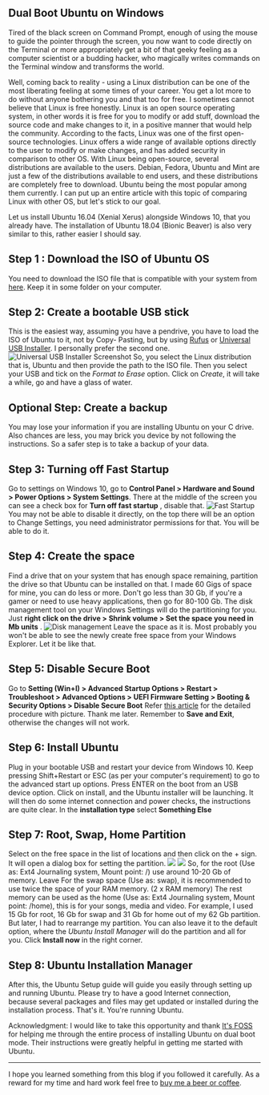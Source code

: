 ## Dual Boot Ubuntu on Windows

Tired of the black screen on Command Prompt, enough of using the mouse to guide the pointer through the screen, you now want to code directly on the Terminal or more appropriately get a bit of that geeky feeling as a computer scientist or a budding hacker, who magically writes commands on the Terminal window and transforms the world. 

Well, coming back to reality - using a Linux distribution can be one of the most liberating feeling at some times of your career. You get a lot more to do without anyone bothering you and that too for free. I sometimes cannot believe that Linux is free honestly. Linux is an open source operating system, in other words it is free for you to modify or add stuff, download the source code and make changes to it, in a positive manner that would help the community. According to the facts, Linux was one of the first open-source technologies. Linux offers a wide range of available options directly to the user to modify or make changes, and has added security in comparison to other OS. With Linux being open-source, several distributions are available to the users. Debian, Fedora, Ubuntu and Mint are just a few of the distributions available to end users, and these distributions are completely free to download. Ubuntu being the most popular among them currently. I can put up an entire article with this topic of comparing Linux with other OS, but let's stick to our goal. 

Let us install Ubuntu 16.04 (Xenial Xerus) alongside Windows 10, that you already have. The installation of Ubuntu 18.04 (Bionic Beaver) is also very similar to this, rather easier I should say.

## Step 1 : Download the ISO of Ubuntu OS

You need to download the ISO file that is compatible with your system from [here](https://www.ubuntu.com/download/desktop). Keep it in some folder on your computer.

## Step 2: Create a bootable USB stick

This is the easiest way, assuming you have a pendrive, you have to load the ISO of Ubuntu to it, not by Copy- Pasting, but by using [Rufus](https://rufus.akeo.ie/) or [Universal USB Installer](https://www.pendrivelinux.com/universal-usb-installer-easy-as-1-2-3/). I personally prefer the second one. ![Universal USB Installer Screenshot](https://www.pendrivelinux.com/wp-content/uploads/Universal-USB-Installer.png "Universal USB Installer") So, you select the Linux distribution that is, Ubuntu and then provide the path to the ISO file. Then you select your USB and tick on the _Format to Erase_ option. Click on _Create_, it will take a while, go and have a glass of water.

## Optional Step: Create a backup

You may lose your information if you are installing Ubuntu on your C drive. Also chances are less, you may brick you device by not following the instructions. So a safer step is to take a backup of your data.

## Step 3: Turning off Fast Startup

Go to settings on Windows 10, go to **Control Panel > Hardware and Sound > Power Options > System Settings**. There at the middle of the screen you can see a check box for **Turn off fast startup** , disable that. ![Fast Startup](https://i.kinja-img.com/gawker-media/image/upload/s--xWOn54Iw--/c_scale,f_auto,fl_progressive,q_80,w_800/1526844273443938480.png "Fast Startup") You may not be able to disable it directly, on the top there will be an option to Change Settings, you need administrator permissions for that. You will be able to do it.

## Step 4: Create the space

Find a drive that on your system that has enough space remaining, partition the drive so that Ubuntu can be installed on that. I made 60 Gigs of space for mine, you can do less or more. Don't go less than 30 Gb, if you're a gamer or need to use heavy applications, then go for 80-100 Gb. The disk management tool on your Windows Settings will do the partitioning for you. Just **right click on the drive > Shrink volume > Set the space you need in Mb units** . ![](https://4bds6hergc-flywheel.netdna-ssl.com/wp-content/uploads/2014/05/disk_partition_Windows8.jpeg "Disk management") Leave the space as it is. Most probably you won't be able to see the newly create free space from your Windows Explorer. Let it be like that.

## Step 5: Disable Secure Boot

Go to **Setting (Win+I) > Advanced Startup Options > Restart > Troubleshoot > Advanced Options > UEFI Firmware Setting > Booting & Security Options > Disable Secure Boot** Refer [this article](https://itsfoss.com/disable-uefi-secure-boot-in-windows-8/) for the detailed procedure with picture. Thank me later. Remember to **Save and Exit**, otherwise the changes will not work.

## Step 6: Install Ubuntu

Plug in your bootable USB and restart your device from Windows 10. Keep pressing Shift+Restart or ESC (as per your computer's requirement) to go to the advanced start up options. Press ENTER on the boot from an USB device option. Click on install, and the Ubuntu installer will be launching. It will then do some internet connection and power checks, the instructions are quite clear. In the **installation type** select **Something Else**

## Step 7: Root, Swap, Home Partition

Select on the free space in the list of locations and then click on the + sign. It will open a dialog box for setting the partition. ![](https://i.stack.imgur.com/rUfR5.png) ![](https://i.stack.imgur.com/Sc0EH.png) So, for the root (Use as: Ext4 Journaling system, Mount point: /) use around 10-20 Gb of memory. Leave For the swap space (Use as: swap), it is recommended to use twice the space of your RAM memory. (2 x RAM memory) The rest memory can be used as the home (Use as: Ext4 Journaling system, Mount point: /home), this is for your songs, media and video. For example, I used 15 Gb for root, 16 Gb for swap and 31 Gb for home out of my 62 Gb partition. But later, I had to rearrange my partition. You can also leave it to the default option, where the *Ubuntu Install Manager* will do the partition and all for you. Click **Install now** in the right corner.

## Step 8: Ubuntu Installation Manager

After this, the Ubuntu Setup guide will guide you easily through setting up and running Ubuntu. Please try to have a good Internet connection, because several packages and files may get updated or installed during the installation process. That's it. You're running Ubuntu. 

Acknowledgment: I would like to take this opportunity and thank [It's FOSS](https://itsfoss.com/) for helping me through the entire process of installing Ubuntu on dual boot mode. Their instructions were greatly helpful in getting me started with Ubuntu.

------
I hope you learned something from this blog if you followed it carefully. As a reward for my time and hard work feel free to [buy me a beer or coffee](https://www.buymeacoffee.com/amitrajit).